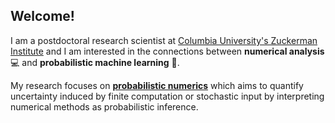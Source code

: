 ## Welcome!
<!--
**JonathanWenger/JonathanWenger** is a ✨ _special_ ✨ repository because its `README.md` (this file) appears on your GitHub profile.
-->

I am a postdoctoral research scientist at [Columbia University's Zuckerman Institute](https://zuckermaninstitute.columbia.edu/) and I am interested in the connections between **numerical analysis** 💻 and **probabilistic machine learning** 🧠. 

My research focuses on [**probabilistic numerics**](http://probabilistic-numerics.org/) which aims to quantify uncertainty induced by finite computation or stochastic input by interpreting numerical methods as probabilistic inference.
